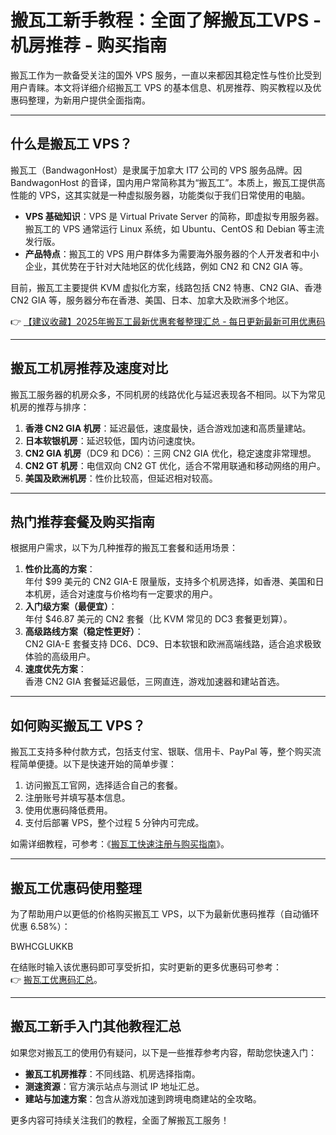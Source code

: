 # 搬瓦工新手教程：全面了解搬瓦工VPS - 机房推荐 - 购买指南

搬瓦工作为一款备受关注的国外 VPS 服务，一直以来都因其稳定性与性价比受到用户青睐。本文将详细介绍搬瓦工 VPS 的基本信息、机房推荐、购买教程以及优惠码整理，为新用户提供全面指南。

---

## 什么是搬瓦工 VPS？

搬瓦工（BandwagonHost）是隶属于加拿大 IT7 公司的 VPS 服务品牌。因 BandwagonHost 的音译，国内用户常简称其为“搬瓦工”。本质上，搬瓦工提供高性能的 VPS，这其实就是一种虚拟服务器，功能类似于我们日常使用的电脑。

- **VPS 基础知识**：VPS 是 Virtual Private Server 的简称，即虚拟专用服务器。搬瓦工的 VPS 通常运行 Linux 系统，如 Ubuntu、CentOS 和 Debian 等主流发行版。
- **产品特点**：搬瓦工的 VPS 用户群体多为需要海外服务器的个人开发者和中小企业，其优势在于针对大陆地区的优化线路，例如 CN2 和 CN2 GIA 等。

目前，搬瓦工主要提供 KVM 虚拟化方案，线路包括 CN2 特惠、CN2 GIA、香港 CN2 GIA 等，服务器分布在香港、美国、日本、加拿大及欧洲多个地区。

👉 [【建议收藏】2025年搬瓦工最新优惠套餐整理汇总 - 每日更新最新可用优惠码](https://bit.ly/banwagon)

---

## 搬瓦工机房推荐及速度对比

搬瓦工服务器的机房众多，不同机房的线路优化与延迟表现各不相同。以下为常见机房的推荐与排序：

1. **香港 CN2 GIA 机房**：延迟最低，速度最快，适合游戏加速和高质量建站。
2. **日本软银机房**：延迟较低，国内访问速度快。
3. **CN2 GIA 机房**（DC9 和 DC6）：三网 CN2 GIA 优化，稳定速度非常理想。
4. **CN2 GT 机房**：电信双向 CN2 GT 优化，适合不常用联通和移动网络的用户。
5. **美国及欧洲机房**：性价比较高，但延迟相对较高。

---

## 热门推荐套餐及购买指南

根据用户需求，以下为几种推荐的搬瓦工套餐和适用场景：

1. **性价比高的方案**：  
   年付 $99 美元的 CN2 GIA-E 限量版，支持多个机房选择，如香港、美国和日本机房，适合对速度与价格均有一定要求的用户。
2. **入门级方案（最便宜）**：  
   年付 $46.87 美元的 CN2 套餐（比 KVM 常见的 DC3 套餐更划算）。
3. **高级路线方案（稳定性更好）**：  
   CN2 GIA-E 套餐支持 DC6、DC9、日本软银和欧洲高端线路，适合追求极致体验的高级用户。
4. **速度优先方案**：  
   香港 CN2 GIA 套餐延迟最低，三网直连，游戏加速器和建站首选。

---

## 如何购买搬瓦工 VPS？

搬瓦工支持多种付款方式，包括支付宝、银联、信用卡、PayPal 等，整个购买流程简单便捷。以下是快速开始的简单步骤：

1. 访问搬瓦工官网，选择适合自己的套餐。
2. 注册账号并填写基本信息。
3. 使用优惠码降低费用。
4. 支付后部署 VPS，整个过程 5 分钟内可完成。

如需详细教程，可参考：《[搬瓦工快速注册与购买指南](https://bit.ly/banwagon)》。

---

## 搬瓦工优惠码使用整理

为了帮助用户以更低的价格购买搬瓦工 VPS，以下为最新优惠码推荐（自动循环优惠 6.58%）：

BWHCGLUKKB

在结账时输入该优惠码即可享受折扣，实时更新的更多优惠码可参考：  
👉 [搬瓦工优惠码汇总](https://bit.ly/banwagon)。

---

## 搬瓦工新手入门其他教程汇总

如果您对搬瓦工的使用仍有疑问，以下是一些推荐参考内容，帮助您快速入门：

- **搬瓦工机房推荐**：不同线路、机房选择指南。
- **测速资源**：官方演示站点与测试 IP 地址汇总。
- **建站与加速方案**：包含从游戏加速到跨境电商建站的全攻略。

更多内容可持续关注我们的教程，全面了解搬瓦工服务！